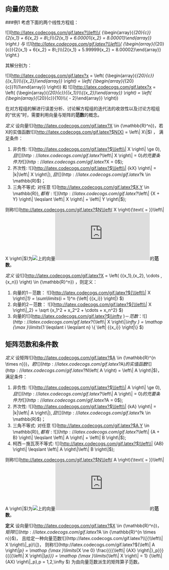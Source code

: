 ## 向量的范数

###例1 
考虑下面的两个线性方程组：  

![](http://latex.codecogs.com/gif.latex?\\left\\{ {\\begin{array}{*{20}{c}}{2{x_1} + 6{x_2} = 8\\;}\\\\{2{x_1} + 6.00001{x_2} = 8.00001}\\end{array}} \\right.)    与    ![](http://latex.codecogs.com/gif.latex?\\left\\{ {\\begin{array}{*{20}{c}}{2{x_1} + 6{x_2} = 8\\;}\\\\{2{x_1} + 5.99999{x_2} = 8.00002}\\end{array}} \\right.)  

其解分别为：  

![](http://latex.codecogs.com/gif.latex?x = \\left( {\\begin{array}{*{20}{c}}{{x_1}}\\\\{{x_2}}\\end{array}} \\right) = \\left( {\\begin{array}{*{20}{c}}1\\\\1\\end{array}} \\right))    和    ![](http://latex.codecogs.com/gif.latex?x = \\left( {\\begin{array}{*{20}{c}}{{x_1}}\\\\{{x_2}}\\end{array}} \\right) = \\left( {\\begin{array}{*{20}{c}}{10}\\\\{ - 2}\\end{array}} \\right))  

在对方程组的解进行误差分析、讨论解方程组的迭代法的收敛性以及讨论方程组的“优劣”时，需要利用向量与矩阵的**范数**的概念。  

*定义*  设向量![](http://latex.codecogs.com/gif.latex?X \\in {\\mathbb{R}^n})，若X的实值函数![](http://latex.codecogs.com/gif.latex?$N(X) = \\left\\| X\\|$) ， 满足条件：  
1. 非负性: ![](http://latex.codecogs.com/gif.latex?$\\left\\| X \\right\\| \\ge 0$), 且 ![](http://latex.codecogs.com/gif.latex?$\\left\\| X \\right\\| = 0$)的充要条件为![](http://latex.codecogs.com/gif.latex?$X = 0$);  
2. 齐次性: ![](http://latex.codecogs.com/gif.latex?$\\left\\| {kX} \\right\\| = |k|\\left\\| X \\right\\|$) , 且 ![](http://latex.codecogs.com/gif.latex?$k \\in \\mathbb{R}$)；  
3. 三角不等式: 对任意 ![](http://latex.codecogs.com/gif.latex?$X,Y \\in \\mathbb{R}$) , 都有: ![](http://latex.codecogs.com/gif.latex?$\\left\\| {X + Y} \\right\\| \\leqslant \\left\\| X \\right\\| + \\left\\| Y \\right\\|$);  

则称![](http://latex.codecogs.com/gif.latex?$N\\left( X \\right){\\text{ = }}\\left\\| X \\right\\|$)为![](http://latex.codecogs.com/gif.latex?{\\mathbb{R}^n})上的向量![](http://latex.codecogs.com/gif.latex?X)的**范数**。  

*定义* 设![](http://latex.codecogs.com/gif.latex?X = \\left( {{x_1},{x_2}, \\cdots ,{x_n}} \\right) \\in {\\mathbb{R}^n}) ，则定义：
1. 向量的1－范数： ![](http://latex.codecogs.com/gif.latex?${\\left\\| X \\right\\|_1} = \\sum\\limits_{i = 1}^n {\\left| {{x_i}} \\right|} $)
2. 向量的2－范数： ![](http://latex.codecogs.com/gif.latex?${\\left\\| X \\right\\|_2} = \\sqrt {x_1^2 + x_2^2 +  \\cdots  + x_n^2} $)  
3. 向量的![](http://latex.codecogs.com/gif.latex?$\\infty $)－范数： ![](http://latex.codecogs.com/gif.latex?${\\left\\| X \\right\\|_\\infty } = \\mathop {\\max }\\limits_{1 \\leqslant i \\leqslant n} \\{ \\left| {{x_i}} \\right|\\} $)  

## 矩阵范数和条件数

*定义*  设矩阵![](http://latex.codecogs.com/gif.latex?$A \\in {\\mathbb{R}^{n \\times n}}$) ， 若![](http://latex.codecogs.com/gif.latex?$A$)的实值函数![](http://latex.codecogs.com/gif.latex?$N\\left( A \\right) = \\left\\| A \\right\\|$)， 满足条件：

1. 非负性: ![](http://latex.codecogs.com/gif.latex?$\\left\\| A \\right\\| \\ge 0$), 且 ![](http://latex.codecogs.com/gif.latex?$\\left\\| A \\right\\| = 0$)的充要条件为![](http://latex.codecogs.com/gif.latex?$A = 0$);  
2. 齐次性: ![](http://latex.codecogs.com/gif.latex?$\\left\\| {kA} \\right\\| = |k|\\left\\| A \\right\\|$) , 且 ![](http://latex.codecogs.com/gif.latex?$k \\in \\mathbb{R}$)；  
3. 三角不等式: 对任意 ![](http://latex.codecogs.com/gif.latex?$A,Y \\in \\mathbb{R}$) , 都有: ![](http://latex.codecogs.com/gif.latex?$\\left\\| {A + B} \\right\\| \\leqslant \\left\\| A \\right\\| + \\left\\| B \\right\\|$); 
4. 柯西－施瓦茨不等式: ![](http://latex.codecogs.com/gif.latex?$\\left\\| {AB} \\right\\| \\leqslant \\left\\| A \\right\\|\\left\\| B \\right\\|$);

则称![](http://latex.codecogs.com/gif.latex?$N\\left( A \\right){\\text{ = }}\\left\\| A \\right\\|$)为![](http://latex.codecogs.com/gif.latex?{\\mathbb{R}^n})上的向量![](http://latex.codecogs.com/gif.latex?A)的**范数**。  

**定义**  设向量![](http://latex.codecogs.com/gif.latex?$X \\in {\\mathbb{R}^n}$)， 矩阵![](http://latex.codecogs.com/gif.latex?$A \\in {\\mathbb{R}^{n \\times n}}$)， 且给定一种向量范数![](http://latex.codecogs.com/gif.latex?\\[{\\left\\| X \\right\\|_p}\\])， 则称![](http://latex.codecogs.com/gif.latex?${\\left\\| A \\right\\|_p} = \\mathop {\\max }\\limits_{X \\ne 0} \\frac{{{{\\left\\| {AX} \\right\\|}_p}}}{{{{\\left\\| X \\right\\|}_p}}} = \\mathop {\\max }\\limits_{\\left\\| X \\right\\| = 1} {\\left\\| {AX} \\right\\|_p},p = 1,2,\\infty $) 为由向量范数派生的矩阵算子范数。
